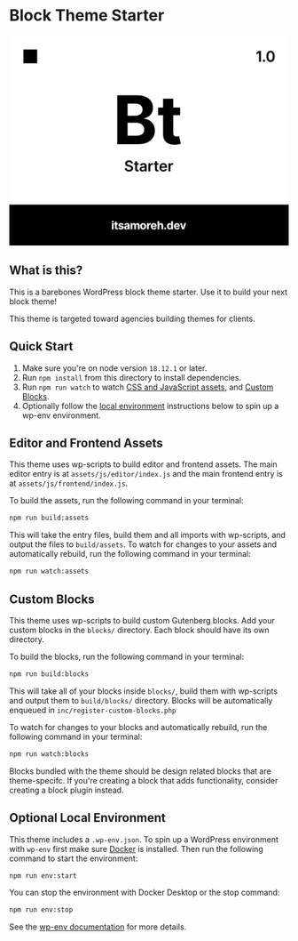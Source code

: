 # Block Theme Starter

![Theme screenshot](screenshot.png)

## What is this?

This is a barebones WordPress block theme starter. Use it to build your next block theme!

This theme is targeted toward agencies building themes for clients.

## Quick Start

1. Make sure you're on node version `18.12.1` or later.
1. Run `npm install` from this directory to install dependencies.
1. Run `npm run watch` to watch
   [CSS and JavaScript assets](#editor-and-frontend-assets), and
   [Custom Blocks](#custom-blocks).
1. Optionally follow the [local environment](#optional-local-environment)
   instructions below to spin up a wp-env environment.

## Editor and Frontend Assets

This theme uses wp-scripts to build editor and frontend assets. The main editor
entry is at `assets/js/editor/index.js` and the main frontend entry is at
`assets/js/frontend/index.js`.

To build the assets, run the following command in your terminal:

```bash
npm run build:assets
```

This will take the entry files, build them and all imports with wp-scripts, and
output the files to `build/assets`. To watch for changes to your assets and
automatically rebuild, run the following command in your terminal:

```bash
npm run watch:assets
```

## Custom Blocks

This theme uses wp-scripts to build custom Gutenberg blocks. Add your custom
blocks in the `blocks/` directory. Each block should have its own directory.

To build the blocks, run the following command in your terminal:

```bash
npm run build:blocks
```

This will take all of your blocks inside `blocks/`, build them with wp-scripts
and output them to `build/blocks/` directory. Blocks will be automatically
enqueued in `inc/register-custom-blocks.php`

To watch for changes to your blocks and automatically rebuild, run the following
command in your terminal:

```bash
npm run watch:blocks
```

Blocks bundled with the theme should be design related blocks that are
theme-specifc. If you're creating a block that adds functionality, consider
creating a block plugin instead.

## Optional Local Environment

This theme includes a `.wp-env.json`. To spin up a WordPress environment with
`wp-env` first make sure
[Docker](https://www.docker.com/products/docker-desktop/) is installed.
Then run the following command to start the environment:

```bash
npm run env:start
```

You can stop the environment with Docker Desktop or the stop command:

```bash
npm run env:stop
```

See the
[wp-env documentation](https://developer.wordpress.org/block-editor/reference-guides/packages/packages-env/#installation)
for more details.
